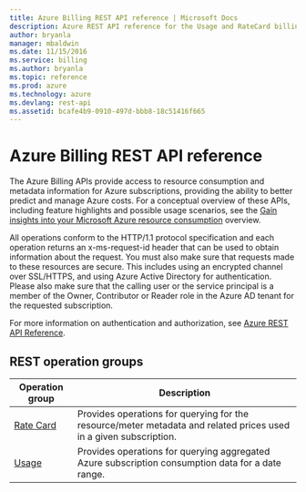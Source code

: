 ```yaml
---
title: Azure Billing REST API reference | Microsoft Docs
description: Azure REST API reference for the Usage and RateCard billing APIs.
author: bryanla
manager: mbaldwin
ms.date: 11/15/2016
ms.service: billing
ms.author: bryanla
ms.topic: reference
ms.prod: azure
ms.technology: azure
ms.devlang: rest-api
ms.assetid: bcafe4b9-0910-497d-bbb8-18c51416f665
---
```


# Azure Billing REST API reference

The Azure Billing APIs provide access to resource consumption and metadata information for Azure subscriptions, providing the ability to better predict and manage Azure costs. For a conceptual overview of these APIs, including feature highlights and possible usage scenarios, see the [Gain insights into your Microsoft Azure resource consumption](/azure/billing-usage-rate-card-overview) overview. 

All operations conform to the HTTP/1.1 protocol specification and each operation returns an x-ms-request-id header that can be used to obtain information about the request. You must also make sure that requests made to these resources are secure. This includes using an encrypted channel over SSL/HTTPS, and using Azure Active Directory for authentication. Please also make sure that the calling user or the service principal is a member of the Owner, Contributor or Reader role in the Azure AD tenant for the requested subscription. 

For more information on authentication and authorization, see [Azure REST API Reference](/rest).

## REST operation groups

| Operation group                                    | Description                                                                                                       |
|----------------------------------------------------|-------------------------------------------------------------------------------------------------------------------|
| [Rate Card](~/docs-ref-autogen/commerce/ratecard.json)               | Provides operations for querying for the resource/meter metadata and related prices used in a given subscription. |
| [Usage](~/docs-ref-autogen/commerce/usageaggregates.json) | Provides operations for querying aggregated Azure subscription consumption data for a date range.                 |



